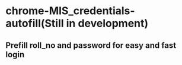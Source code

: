 # chrome-MIS_credentials-autofill(Still in development)
## Prefill roll_no and password for easy and fast login
